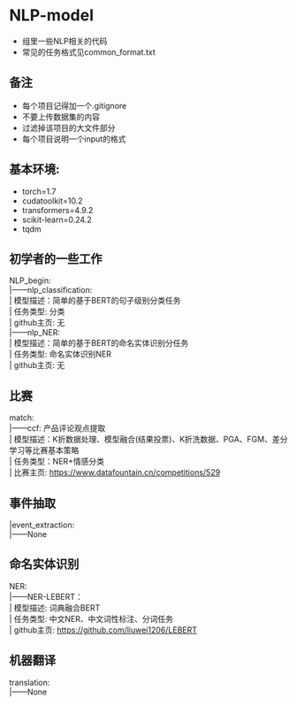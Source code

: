 # NLP-model
- 组里一些NLP相关的代码  
- 常见的任务格式见common_format.txt

## 备注
- 每个项目记得加一个.gitignore  
- 不要上传数据集的内容  
- 过滤掉该项目的大文件部分  
- 每个项目说明一个input的格式  

## 基本环境: 
- torch=1.7  
- cudatoolkit=10.2  
- transformers=4.9.2  
- scikit-learn=0.24.2  
- tqdm


## 初学者的一些工作
NLP_begin:   
|——nlp_classification:  
|   模型描述：简单的基于BERT的句子级别分类任务  
|   任务类型: 分类  
|   github主页: 无  
|——nlp_NER:  
|   模型描述：简单的基于BERT的命名实体识别分任务  
|   任务类型: 命名实体识别NER  
|   github主页: 无  

## 比赛
match:  
|——ccf: 产品评论观点提取  
|   模型描述：K折数据处理、模型融合(结果投票)、K折洗数据、PGA、FGM、差分学习等比赛基本策略    
|   任务类型：NER+情感分类  
|   比赛主页: https://www.datafountain.cn/competitions/529  


## 事件抽取
|event_extraction:  
|——None

## 命名实体识别
NER:  
|——NER-LEBERT：  
|   模型描述: 词典融合BERT   
|   任务类型: 中文NER、中文词性标注、分词任务   
|   github主页: https://github.com/liuwei1206/LEBERT  

## 机器翻译
translation:  
|——None  
